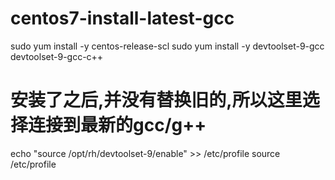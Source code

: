 # centos7-install-latest-gcc

sudo yum install -y centos-release-scl
sudo yum install -y devtoolset-9-gcc devtoolset-9-gcc-c++

# 安装了之后,并没有替换旧的,所以这里选择连接到最新的gcc/g++
echo "source /opt/rh/devtoolset-9/enable" >> /etc/profile
source /etc/profile
